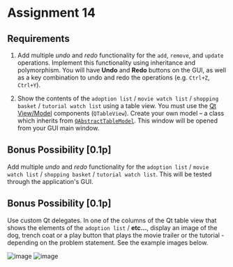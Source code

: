 # Assignment 14

## Requirements
1. Add multiple *undo* and *redo* functionality for the `add`, `remove`, and `update` operations. Implement this functionality using inheritance and polymorphism. You will have **Undo** and **Redo** buttons on the GUI, as well as a key combination to undo and redo the operations (e.g. `Ctrl+Z`, `Ctrl+Y`).

2. Show the contents of the `adoption list` / `movie watch list` / `shopping basket` / `tutorial watch list` using a table view. You must use the [Qt View/Model](https://doc.qt.io/qt-5/modelview.html) components (`QTableView`). Create your own model – a class which inherits from [`QAbstractTableModel`](https://doc.qt.io/qt-5/qabstracttablemodel.html). This window will be opened from your GUI main window.

## Bonus Possibility [0.1p]
Add multiple *undo* and *redo* functionality for the `adoption list` / `movie watch list` / `shopping basket` / `tutorial watch list`. This will be tested through the application's GUI.

## Bonus Possibility [0.1p]
Use custom Qt delegates. In one of the columns of the Qt table view that shows the elements of the `adoption list` / **etc...**, display an image of the dog, trench coat or a play button that plays the movie trailer or the tutorial - depending on the problem statement. See the example images below.

![image](https://user-images.githubusercontent.com/25611695/119180503-0bfef700-ba79-11eb-86ae-3a42d41bb437.png)
![image](https://user-images.githubusercontent.com/25611695/119180582-2507a800-ba79-11eb-921c-22f64a05522b.png)

